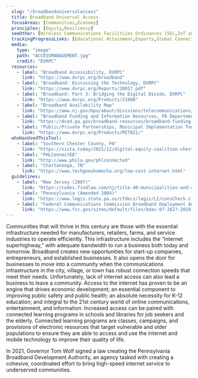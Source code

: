 ```yaml
---
  slug: "/broadbanduniversalaccess"
  title: Broadband Universal Access
  focusAreas: [Communities,Economy]
  principles: [Equity,Resiliency]
  seeOther: [Wireless Communications Facilitiies Ordinances (5G),IoT and Smart Communities,Smart Location of Public Facilities]
  trackingProgressLinks: [Educational Attainment,Exports,Global Connectivity,Innovation]
  media: 
    type: "image"
    path: "ACCESSMANAGEMENT.jpg"
    credit: "DVRPC"
  resources: 
    - label: "Broadband Accessibility, DVRPC"
      link: "https://www.dvrpc.org/broadband"
    - label: "Broadband: Discussing the Technology, DVRPC"
      link: "https://www.dvrpc.org/Reports/20017.pdf"
    - label: "Broadband: Part 3: Bridging the Digital Divide, DVRPC"
      link: "https://www.dvrpc.org/Products/21008"
    - label: "Broadband Availability Map"
      link: "https://www.nj.gov/bpu/about/divisions/telecommunications/broadbandavailability.html"
    - label: "Broadband Funding and Information Resources, PA Department of Community and Economic Development"
      link: "https://dced.pa.gov/broadband-resources/broadband-funding-information/"
    - label: "Public/Private Partnerships, Municipal Implementation Tool #021, DVRPC"
      link: "https://www.dvrpc.org/Products/MIT021/"
  whoHasUsedThisTool: 
    - label: "Southern Chester County, PA"
      link: "https://vista.today/2021/12/digital-equity-coalition-chester-county/?utm_source=VISTA+Today&utm_campaign=7dd5918184-Morning_Drive_Campaign5_28_2015&utm_medium=email&utm_term=0_75b1fa784c-7dd5918184-266576013"
    - label: "PHLConnectED"
      link: "http://www.phila.gov/phlconnected"
    - label: "Chattanooga, TN"
      link: "https://www.techgoeshomecha.org/low-cost-internet.html"
  guidelines: 
    - label: "New Jersey (2007)"
      link: "https://codes.findlaw.com/nj/title-40-municipalities-and-counties/nj-st-sect-40-9d-1.html"
    - label: "Pennsylvania (Amended 2004)"
      link: "https://www.legis.state.pa.us/cfdocs/legis/LI/consCheck.cfm?txtType=HTM&ttl=66&div=0&chpt=30"
    - label: "Federal Communications Commission Broadband Deployment Advisory Committee Model Code for Municipalities Working Group (2018)"
      link: "https://www.fcc.gov/sites/default/files/bdac-07-2627-2018-harmonization-wg-model-code-muni.pdf"
---
```


Communities that will thrive in this century are those with the essential infrastructure needed for manufacturers, retailers, farms, and service industries to operate efficiently. This infrastructure includes the “internet superhighway,” with adequate bandwidth to run a business both today and tomorrow. Broadband creates new opportunities for start-up companies, entrepreneurs, and established businesses. It also opens the door for businesses to move into a community when the communications infrastructure in the city, village, or town has robust connection speeds that meet their needs. Unfortunately, lack of internet access can also lead a business to leave a community. Access to the internet has proven to be an engine that drives economic development; an essential component to improving public safety and public health; an absolute necessity for K-12 education; and integral to the 21st century world of online communications, entertainment, and information. Increased access can be paired with connected learning programs in schools and libraries for job seekers and the elderly. Connected learning programs are classes, campaigns, and provisions of electronic resources that target vulnerable and older populations to ensure they are able to access and use the internet and mobile technology to improve their quality of life.

In 2021, Governor Tom Wolf signed a law creating the Pennsylvania Broadband Development Authority, an agency tasked with creating a cohesive, coordinated effort to bring high-speed internet service to underserved communities.
